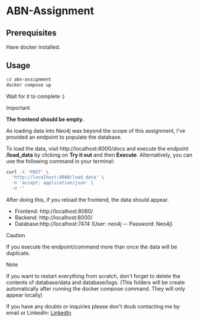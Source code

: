 # ABN-Assignment

## Prerequisites

Have docker installed.

## Usage
```bash
cd abn-assignment
docker compose up
```
Wait for it to complete :)
> [!IMPORTANT] 
 __The frontend should be empty.__

As loading data into Neo4j was beyond the scope of this assignment, I've provided an endpoint to populate the database.

To load the data, visit http://localhost:8000/docs and execute the endpoint __/load_data__ by clicking on __Try it out__ and then __Execute__. Alternatively, you can use the following command in your terminal:
```bash
curl -X 'POST' \
  'http://localhost:8000/load_data' \
  -H 'accept: application/json' \
  -d ''
```

After doing this, if you reload the frontend, the data should appear.


- Frontend: http://localhost:8080/
- Backend: http://localhost:8000/
- Database:http://localhost:7474 (User: neo4j -- Password: Neo4j)




> [!CAUTION]
If you execute the endpoint/command more than once the data will be duplicate.

> [!NOTE] 
If you want to restart everything from scratch, don't forget to delete the contents of database/data and database/logs. (This folders will be create automatically after running the docker compose command. They will only appear locally)

If you have any doubts or inquiries please don't doub contacting me by email or LinkedIn:
[LinkedIn](https://www.linkedin.com/in/david-olimpio-silva/)


